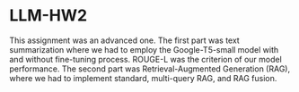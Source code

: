 # LLM-HW2
This assignment was an advanced one. The first part was text summarization where we had to employ the Google-T5-small model with and without fine-tuning process.  ROUGE-L was the criterion of our model performance. The second part was Retrieval-Augmented Generation (RAG), where we had to implement standard, multi-query RAG, and RAG fusion. 
